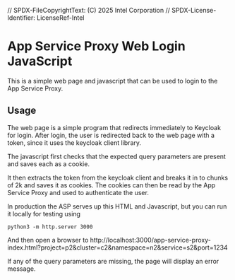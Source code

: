 // SPDX-FileCopyrightText: (C) 2025 Intel Corporation
// SPDX-License-Identifier: LicenseRef-Intel

# App Service Proxy Web Login JavaScript

This is a simple web page and javascript that can be used to login to the App Service Proxy.

## Usage

The web page is a simple program that redirects immediately to Keycloak for login.  After login, the user is redirected
back to the web page with a token, since it uses the keycloak client library.

The javascript first checks that the expected query parameters are present and saves each as a cookie.

It then extracts the token from the keycloak client and breaks it in to chunks of 2k and saves it
as cookies. The cookies can then be read by the App Service Proxy and used to authenticate the user.

In production the ASP serves up this HTML and Javascript, but you can run it locally for testing using

```shell
python3 -m http.server 3000
```

And then open a browser to http://localhost:3000/app-service-proxy-index.html?project=p2&cluster=c2&namespace=n2&service=s2&port=1234

If any of the query parameters are missing, the page will display an error message.
